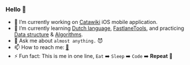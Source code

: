 ### Hello 👋

- 🔭 I’m currently working on [Catawiki](https://www.catawiki.com/) iOS mobile application.
- 🌱 I’m currently learning [Dutch language](https://en.wikipedia.org/wiki/Dutch_language), [FastlaneTools](https://fastlane.tools/), and practicing [Data structure](https://en.wikipedia.org/wiki/Data_structure) & [Algorithms](https://en.wikipedia.org/wiki/Algorithm).
- 💬 Ask me about `almost anything.` 😈
- 📫 How to reach me: [📧](mailto:i.am.manish.rathi@gmail.com)
- ⚡ Fun fact: This is me in one line, `Eat` ➡️ `Sleep` ➡️ `Code` ➡️ **Repeat** 🔁
